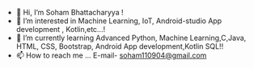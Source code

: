 - 👋 Hi, I’m Soham Bhattacharyya !
- 👀 I’m interested in  Machine Learning, IoT,  Android-studio App development , Kotlin,etc...!
- 🌱 I’m currently learning  Advanced Python, Machine Learning,C,Java, HTML, CSS, Bootstrap,  Android App development,Kotlin SQL!!
- 📫 How to reach me ... E-mail- soham110904@gmail.com

<!---
Rajchamp10/Rajchamp10 is a ✨ special ✨ repository because its `README.md` (this file) appears on your GitHub profile.
You can click the Preview link to take a look at your changes.
--->

